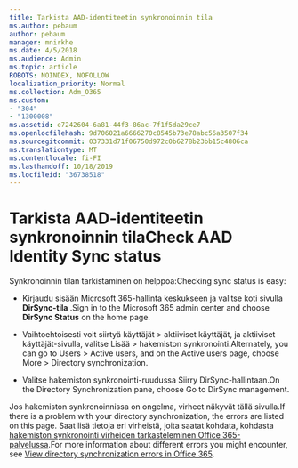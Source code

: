 ```yaml
---
title: Tarkista AAD-identiteetin synkronoinnin tila
ms.author: pebaum
author: pebaum
manager: mnirkhe
ms.date: 4/5/2018
ms.audience: Admin
ms.topic: article
ROBOTS: NOINDEX, NOFOLLOW
localization_priority: Normal
ms.collection: Adm_O365
ms.custom:
- "304"
- "1300008"
ms.assetid: e7242604-6a81-44f3-86ac-7f1f5da29ce7
ms.openlocfilehash: 9d706021a6666270c8545b73e78abc56a3507f34
ms.sourcegitcommit: 037331d71f06750d972c0b6278b23bb15c4806ca
ms.translationtype: MT
ms.contentlocale: fi-FI
ms.lasthandoff: 10/18/2019
ms.locfileid: "36738518"
---
```

# <a name="check-aad-identity-sync-status"></a><span data-ttu-id="13c97-102">Tarkista AAD-identiteetin synkronoinnin tila</span><span class="sxs-lookup"><span data-stu-id="13c97-102">Check AAD Identity Sync status</span></span>

<span data-ttu-id="13c97-103">Synkronoinnin tilan tarkistaminen on helppoa:</span><span class="sxs-lookup"><span data-stu-id="13c97-103">Checking sync status is easy:</span></span>
  
- <span data-ttu-id="13c97-104">Kirjaudu sisään Microsoft 365-hallinta keskukseen ja valitse koti sivulla **DirSync-tila** .</span><span class="sxs-lookup"><span data-stu-id="13c97-104">Sign in to the Microsoft 365 admin center and choose **DirSync Status** on the home page.</span></span>

- <span data-ttu-id="13c97-105">Vaihtoehtoisesti voit siirtyä käyttäjät \> aktiiviset käyttäjät, ja aktiiviset käyttäjät-sivulla, valitse Lisää \> hakemiston synkronointi.</span><span class="sxs-lookup"><span data-stu-id="13c97-105">Alternately, you can go to Users \> Active users, and on the Active users page, choose More \> Directory synchronization.</span></span>

- <span data-ttu-id="13c97-106">Valitse hakemiston synkronointi-ruudussa Siirry DirSync-hallintaan.</span><span class="sxs-lookup"><span data-stu-id="13c97-106">On the Directory Synchronization pane, choose Go to DirSync management.</span></span>

<span data-ttu-id="13c97-107">Jos hakemiston synkronoinnissa on ongelma, virheet näkyvät tällä sivulla.</span><span class="sxs-lookup"><span data-stu-id="13c97-107">If there is a problem with your directory synchronization, the errors are listed on this page.</span></span> <span data-ttu-id="13c97-108">Saat lisä tietoja eri virheistä, joita saatat kohdata, kohdasta [hakemiston synkronointi virheiden tarkasteleminen Office 365-palvelussa](https://docs.microsoft.com//office365/enterprise/identify-directory-synchronization-errors).</span><span class="sxs-lookup"><span data-stu-id="13c97-108">For more information about different errors you might encounter, see [View directory synchronization errors in Office 365](https://docs.microsoft.com//office365/enterprise/identify-directory-synchronization-errors).</span></span>
  